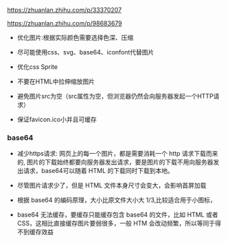 
https://zhuanlan.zhihu.com/p/33370207

https://zhuanlan.zhihu.com/p/98683679


* 优化图片:根据实际颜色需要选择色深、压缩

* 尽可能使用css、svg、base64、iconfont代替图片

* 优化css Sprite

* 不要在HTML中拉伸缩放图片

* 避免图片src为空（src属性为空，但浏览器仍然会向服务器发起一个HTTP请求）

* 保证favicon.ico小并且可缓存


### base64 



* 减少https请求: 网页上的每一个图片，都是需要消耗一个 http 请求下载而来的, 图片的下载始终都要向服务器发出请求，要是图片的下载不用向服务器发出请求，base64可以随着 HTML 的下载同时下载到本地。
* 尽管图片请求少了，但是 HTML 文件本身尺寸会变大，会影响首屏加载
* 根据 base64 的编码原理，大小比原文件大小大 1/3,比较适合用于小图标，

* base64 无法缓存，要缓存只能缓存包含 base64 的文件，比如 HTML 或者 CSS，这相比直接缓存图片要弱很多，一般 HTM 会改动频繁，所以等同于得不到缓存效益
